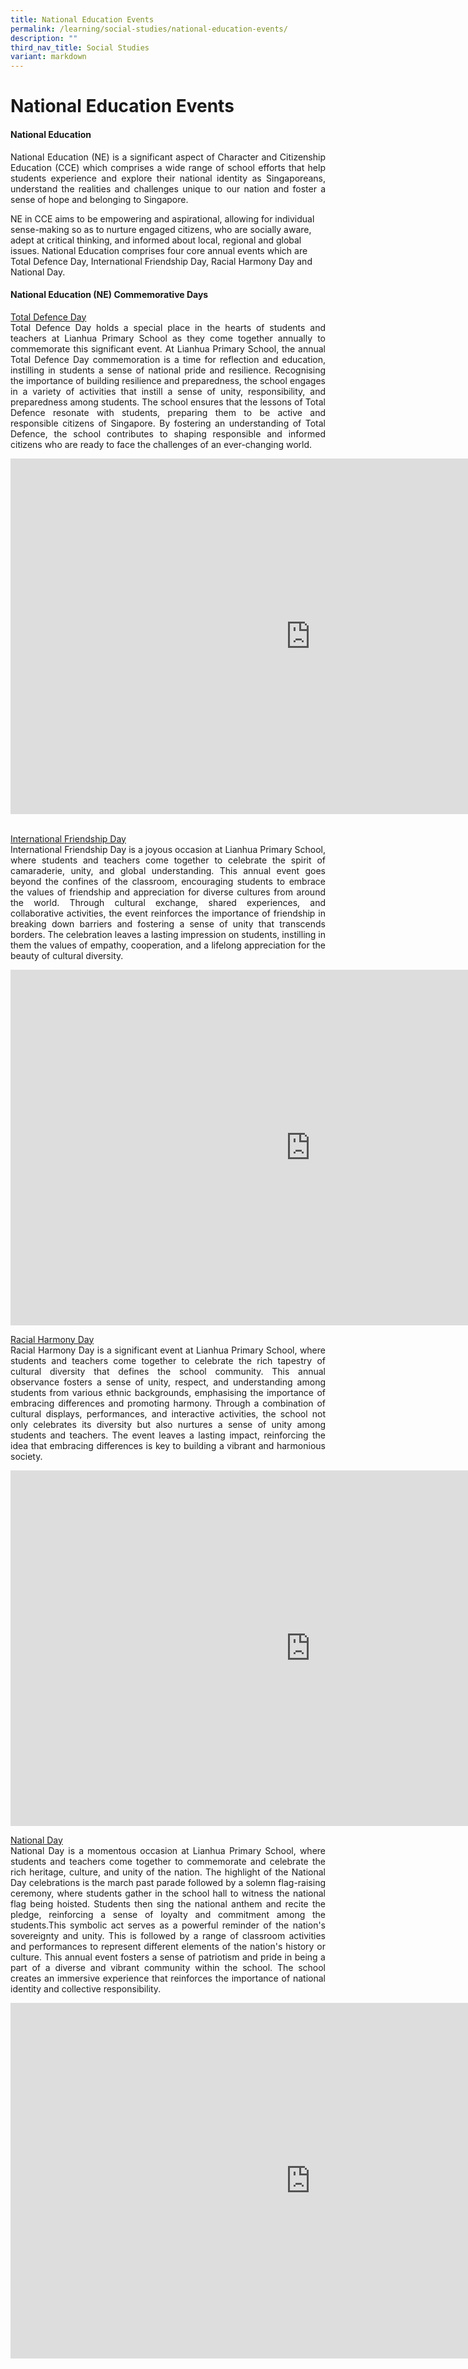 ```yaml
---
title: National Education Events
permalink: /learning/social-studies/national-education-events/
description: ""
third_nav_title: Social Studies
variant: markdown
---
```

<h1><strong>National Education Events</strong></h1>

<h4><strong>National Education</strong></h4>

<p style="text-align: justify;">National Education (NE) is a significant aspect of Character and Citizenship Education (CCE) which comprises a wide range of school efforts that help students experience and explore their national identity as Singaporeans, understand the realities and challenges unique to our nation and foster a sense of hope and belonging to Singapore.<br>

NE in CCE aims to be empowering and aspirational, allowing for individual sense-making so as to nurture engaged citizens, who are socially aware, adept at critical thinking, and informed about local, regional and global issues.
National Education comprises four core annual events which are Total Defence Day, International Friendship Day, Racial Harmony Day and National Day. </p>



<h4><strong>National Education (NE) Commemorative Days</strong></h4>

<p style="text-align: justify;"><u>Total Defence Day</u><br>
Total Defence Day holds a special place in the hearts of students and teachers at Lianhua Primary School as they come together annually to commemorate this significant event. At Lianhua Primary School, the annual Total Defence Day commemoration is a time for reflection and education, instilling in students a sense of national pride and resilience. Recognising the importance of building resilience and preparedness, the school engages in a variety of activities that instill a sense of unity, responsibility, and preparedness among students. The school ensures that the lessons of Total Defence resonate with students, preparing them to be active and responsible citizens of Singapore. By fostering an understanding of Total Defence, the school contributes to shaping responsible and informed citizens who are ready to face the challenges of an ever-changing world.</p>


<iframe allowfullscreen="true" height="569" width="960" frameborder="0" src="https://docs.google.com/presentation/d/e/2PACX-1vRmgzRpcoXY9WuYZMKjclzGxcwJVzxcDO27PyG2V7bBmZfCBeAsFHuFseGQW4D4OcdJ4Icojqk3MujO/embed?start=true&amp;loop=true&amp;delayms=10000"></iframe>


<p style="text-align: justify;"><br><u>International Friendship Day</u><br>
International Friendship Day is a joyous occasion at Lianhua Primary School, where students and teachers come together to celebrate the spirit of camaraderie, unity, and global understanding. This annual event goes beyond the confines of the classroom, encouraging students to embrace the values of friendship and appreciation for diverse cultures from around the world. Through cultural exchange, shared experiences, and collaborative activities, the event reinforces the importance of friendship in breaking down barriers and fostering a sense of unity that transcends borders. The celebration leaves a lasting impression on students, instilling in them the values of empathy, cooperation, and a lifelong appreciation for the beauty of cultural diversity.</p>

<iframe allowfullscreen="true" height="569" width="960" frameborder="0" src="https://docs.google.com/presentation/d/e/2PACX-1vSh6N8lp0ShUKtiMwmz9Dv15kUIN-p8-YZV7Cp-UZdRMSOBJ7ygTB2IcjFbEmYq2aO7vUzLUBtWf2B9/embed?start=true&amp;loop=true&amp;delayms=10000"></iframe>

<p style="text-align: justify;"><u>Racial Harmony Day</u><br>
Racial Harmony Day is a significant event at Lianhua Primary School, where students and teachers come together to celebrate the rich tapestry of cultural diversity that defines the school community. This annual observance fosters a sense of unity, respect, and understanding among students from various ethnic backgrounds, emphasising the importance of embracing differences and promoting harmony. Through a combination of cultural displays, performances, and interactive activities, the school not only celebrates its diversity but also nurtures a sense of unity among students and teachers. The event leaves a lasting impact, reinforcing the idea that embracing differences is key to building a vibrant and harmonious society.</p>

<iframe allowfullscreen="true" height="569" width="960" frameborder="0" src="https://docs.google.com/presentation/d/e/2PACX-1vT9wgafqanS3iM9L8zDyUqwk3J8VGQA0stMQ6nTe47bTgnprcC3l1QLqz1aoDzrIJ6hJ4oZYcl8fz1v/embed?start=true&amp;loop=true&amp;delayms=10000"></iframe>


<p style="text-align: justify;"><u>National Day</u><br>
National Day is a momentous occasion at Lianhua Primary School, where students and teachers come together to commemorate and celebrate the rich heritage, culture, and unity of the nation. The highlight of the National Day celebrations is the march past parade followed by a solemn flag-raising ceremony, where students gather in the school hall to witness the national flag being hoisted. Students then sing the national anthem and recite the pledge, reinforcing a sense of loyalty and commitment among the students.This symbolic act serves as a powerful reminder of the nation's sovereignty and unity. This is followed by a range of classroom activities and performances to represent different elements of the nation's history or culture. This annual event fosters a sense of patriotism and pride in being a part of a diverse and vibrant community within the school. The school creates an immersive experience that reinforces the importance of national identity and collective responsibility.</p>

<iframe allowfullscreen="true" height="569" width="960" frameborder="0" src="https://docs.google.com/presentation/d/e/2PACX-1vQ6rxQ6pRk4WnrYzc-QNrwANa4O4dkvtZwJDaPJ99iNsa-4E4IJ4RrkyYsk-lWr-gD0mxW8YJlCmchQ/embed?start=true&amp;loop=true&amp;delayms=10000"></iframe>
